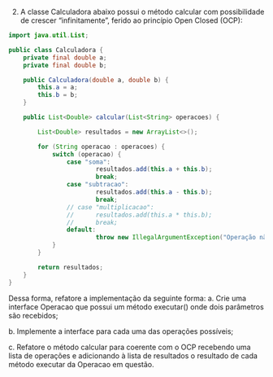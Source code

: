 2. A classe Calculadora abaixo possui o método calcular com possibilidade de crescer “infinitamente”, ferido ao princípio Open Closed (OCP):
   
```java
import java.util.List;

public class Calculadora {
    private final double a;
    private final double b;

    public Calculadora(double a, double b) {
        this.a = a;
        this.b = b;
    }

    public List<Double> calcular(List<String> operacoes) {

        List<Double> resultados = new ArrayList<>();

        for (String operacao : operacoes) {
            switch (operacao) {
                case "soma":
                        resultados.add(this.a + this.b);
                        break;
                case "subtracao":
                        resultados.add(this.a - this.b);
                        break;
                // case "multiplicacao":
                //      resultados.add(this.a * this.b);
                //      break;
                default:
                        throw new IllegalArgumentException("Operação não suportada: " + operacao);
            }
        }

        return resultados;
    }
}
```

Dessa forma, refatore a implementação da seguinte forma:
a. Crie uma interface Operacao que possui um método executar() onde dois parâmetros são recebidos;

b. Implemente a interface para cada uma das operações possíveis;

c. Refatore o método calcular para coerente com o OCP recebendo uma lista de operações e adicionando à lista de resultados o resultado de cada método executar da Operacao em questão.
